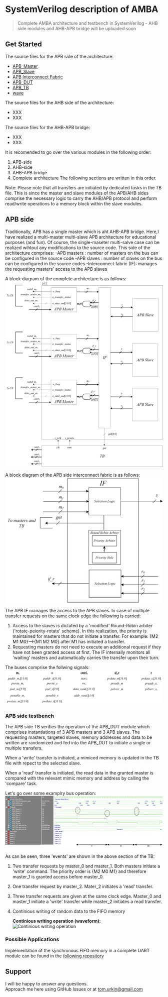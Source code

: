 # SystemVerilog description of AMBA 

> Complete AMBA architecture and testbench in SystemVerilog - AHB side modules and AHB-APB bridge will be uploaded soon  

## Get Started

The source files for the APB side of the architecture:

- [APB_Master](./APB_Master.sv)
- [APB_Slave](./APB_Slave.sv)
- [APB Interconnect Fabric](./interconnect_fabric.sv)
- [APB_DUT](./APB_DUT.sv)
- [APB_TB](./APB_TB.sv)
- [wave](./wave.sv)

The source files for the AHB side of the architecture:

- XXX
- XXX

The source files for the AHB-APB bridge:

- XXX
- XXX

It is recomended to go over the various modules in the following order:
1. APB-side
2. AHB-side
3. AHB-APB bridge
4. Complete architecture
The following sections are written in this order.

Note: Please note that all transfers are initiated by dedicated tasks in the TB file. This is since the master and slave modules of the APB/AHB sides comprise the necessary logic to carry the AHB/APB protocol and perform read/write operations to a memory block within the slave modules.

## APB side 
Traditionally, APB has a single master which is aht AHB-APB bridge. Here,I have realized a multi-master multi-slave APB architecture for educational purposes (and fun). Of course, the single-maseter multi-salve case can be realized wihtout any modifications to the source code.
This side of the architecture comprises:
	-APB masters : number of masters on the bus can be configured in the source code
	-APB slaves : number of slaves on the bus can be configured in the source codes
	-Interconnect fabric (IF): manages the requesting masters' access to the APB slaves
	
A block diagram of the complete architecture is as follows:
	![APB_arch](./docs/APB_arch.jpg) 

A block diagram of the APB side interconnect fabric is as follows:
	![IF_APB](./docs/IF_APB.jpg) 

The APB IF manages the access to the APB slaves. In case of multiple transfer requests on the same clock edge the following is carried:
1. Access to the slaves is dictated by a 'modified' Round-Robin arbiter ('rotate-peiority-rotate' scheme). In this realization, the priority is maintained for masters that do not initiate a transfer.
For example: {M2 M1 M0}-->{M1 M2 M0} after M1 has initiated a transfer.
2. Requesting masters do not need to execute an additional request if they have not been granted access at first. The IF internally monitors all 'waiting' masters and automatically carries the transfer upon their turn.

The buses comprise the follwing signals:
	![APB_buses](./docs/APB_buses.jpg) 



### APB side testbench

The APB side TB verifies the operation of the APB_DUT module which comprises instantiations of 3 APB masters and 3 APB slaves. The requesting masters, targeted slaves, memory addresses and data to be written are randomized and fed into the APB_DUT to initiate a single or multiple transfers. 

When a 'write' transfer is initiated, a mimiced memory is updated in the TB file with repect to the selected slave. 

When a 'read' transfer is initiated, the read data in the granted master is compared with the relevant mimic memory and address by calling the 'compare' task.

Let's go over some examplry bus operation:
	![APB_sim](./docs/APB_sim.jpg) 


As can be seen, three 'events' are shown in the above section of the TB:
1. Two transfer requests by master_0 and master_1. Both masters initiate a 'write' command. The priority order is {M2 M0 M1} and therefore master_1 is granted access before master_0.
2. One transfer request by master_2. Mater_2 initiates a 'read' transfer.
3. Three transfer requests are given at the same clock edge. Master_0 and master_1 initiate a 'write' transfer while master_2 initiates a read transfer. 


1.	Continious writing of random data to the FIFO memory

	**Continious writing operation (waveform):**
		![Continious writing operation](./docs/synchronous_write.JPG) 

### Possible Applications

Implementation of the synchronous FIFO memory in a complete UART module can be found in the [following repository](https://github.com/tom-urkin/UART)

## Support

I will be happy to answer any questions.  
Approach me here using GitHub Issues or at tom.urkin@gmail.com